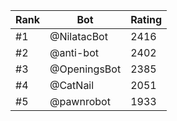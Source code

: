 Rank|Bot|Rating
---|---|---
#1|@NilatacBot|2416
#2|@anti-bot|2402
#3|@OpeningsBot|2385
#4|@CatNail|2051
#5|@pawnrobot|1933
